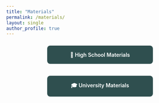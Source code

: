 ```yaml
---
title: "Materials"
permalink: /materials/
layout: single
author_profile: true
---
```


<style>
  .button {
    display: inline-block;
    padding: 1rem 2rem;
    border-radius: 8px;
    background-color: #2f4f4f; /* più scuro del 708090 */
    color: white;
    text-decoration: none;
    font-weight: 600;
    text-align: center;
    min-width: 220px;
  }

  .button-container {
    display: flex;
    gap: 2rem;
    margin-top: 1.5rem;
    justify-content: center;
    flex-wrap: wrap; /* utile se lo vedi su schermi piccoli */
  }
</style>

<div class="button-container">
  <a href="/materials/highschool/" class="button">
    📘 High School Materials
  </a>
  <a href="/materials/university/" class="button">
    🎓 University Materials
  </a>
</div>
